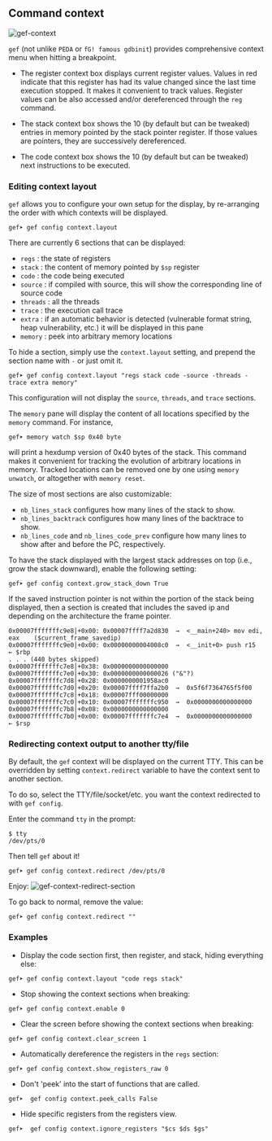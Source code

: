 ## Command context ##


![gef-context](https://i.imgur.com/aZiG8Yb.png)


`gef` (not unlike `PEDA` or `fG! famous gdbinit`) provides comprehensive context
menu when hitting a breakpoint.

* The register context box displays current register values. Values in red
  indicate that this register has had its value changed since the last
  time execution stopped. It makes it convenient to track values. Register
  values can be also accessed and/or dereferenced through the `reg` command.

* The stack context box shows the 10 (by default but can be tweaked) entries in
  memory pointed by the stack pointer register. If those values are pointers,
  they are successively dereferenced.

* The code context box shows the 10 (by default but can be tweaked) next
  instructions to be executed.


### Editing context layout ###

`gef` allows you to configure your own setup for the display, by re-arranging
the order with which contexts will be displayed.

```
gef➤ gef config context.layout
```

There are currently 6 sections that can be displayed:

   * `regs` : the state of registers
   * `stack` : the content of memory pointed by `$sp` register
   * `code` : the code being executed
   * `source` : if compiled with source, this will show the corresponding line
     of source code
   * `threads` : all the threads
   * `trace` : the execution call trace
   * `extra` : if an automatic behavior is detected (vulnerable format string,
     heap vulnerability, etc.) it will be displayed in this pane
   * `memory` : peek into arbitrary memory locations

To hide a section, simply use the `context.layout` setting, and prepend the
section name with `-` or just omit it.

```
gef➤ gef config context.layout "regs stack code -source -threads -trace extra memory"
```
This configuration will not display the `source`, `threads`, and `trace` sections.

The `memory` pane will display the content of all locations specified by the
`memory` command. For instance,

```
gef➤ memory watch $sp 0x40 byte
```

will print a hexdump version of 0x40 bytes of the stack. This command makes it
convenient for tracking the evolution of arbitrary locations in memory. Tracked
locations can be removed one by one using `memory unwatch`, or altogether with
`memory reset`.

The size of most sections are also customizable:

* `nb_lines_stack` configures how many lines of the stack to show.
* `nb_lines_backtrack` configures how many lines of the backtrace to show.
* `nb_lines_code` and `nb_lines_code_prev` configure how many lines to show
  after and before the PC, respectively.

To have the stack displayed with the largest stack addresses on top (i.e., grow the
stack downward), enable the following setting:
```
gef➤ gef config context.grow_stack_down True
```

If the saved instruction pointer is not within the portion of the stack being displayed,
then a section is created that includes the saved ip and depending on the architecture
the frame pointer.
```
0x00007fffffffc9e8│+0x00: 0x00007ffff7a2d830  →  <__main+240> mov edi, eax    ($current_frame_savedip)
0x00007fffffffc9e0│+0x00: 0x00000000004008c0  →  <__init+0> push r15    ← $rbp
. . . (440 bytes skipped)
0x00007fffffffc7e8│+0x38: 0x0000000000000000
0x00007fffffffc7e0│+0x30: 0x0000000000000026 ("&"?)
0x00007fffffffc7d8│+0x28: 0x0000000001958ac0
0x00007fffffffc7d0│+0x20: 0x00007ffff7ffa2b0  →  0x5f6f7364765f5f00
0x00007fffffffc7c8│+0x18: 0x00007fff00000000
0x00007fffffffc7c0│+0x10: 0x00007fffffffc950  →  0x0000000000000000
0x00007fffffffc7b8│+0x08: 0x0000000000000000
0x00007fffffffc7b0│+0x00: 0x00007fffffffc7e4  →  0x0000000000000000      ← $rsp
```

### Redirecting context output to another tty/file ###

By default, the `gef` context will be displayed on the current TTY. This can be
overridden by setting `context.redirect` variable to have the context sent to
another section.

To do so, select the TTY/file/socket/etc. you want the context redirected to
with `gef config`.

Enter the command `tty` in the prompt:
```
$ tty
/dev/pts/0
```

Then tell `gef` about it!
```
gef➤ gef config context.redirect /dev/pts/0
```

Enjoy:
![gef-context-redirect-section](https://i.imgur.com/sWlX37q.png)


To go back to normal, remove the value:
```
gef➤ gef config context.redirect ""
```

### Examples ###

* Display the code section first, then register, and stack, hiding everything else:
```
gef➤ gef config context.layout "code regs stack"
```

* Stop showing the context sections when breaking:
```
gef➤ gef config context.enable 0
```

* Clear the screen before showing the context sections when breaking:
```
gef➤ gef config context.clear_screen 1
```

* Automatically dereference the registers in the `regs` section:
```
gef➤ gef config context.show_registers_raw 0
```

* Don't 'peek' into the start of functions that are called.
```
gef➤  gef config context.peek_calls False
```

* Hide specific registers from the registers view.
```
gef➤  gef config context.ignore_registers "$cs $ds $gs"
```
